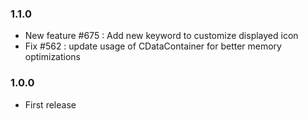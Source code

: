 ### 1.1.0
* New feature #675 : Add new keyword to customize displayed icon 
* Fix #562  : update usage of CDataContainer for better memory optimizations
### 1.0.0
* First release
